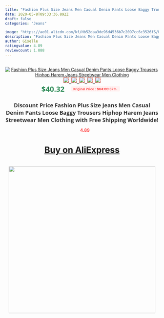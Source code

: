 ```yaml
---
title: "Fashion Plus Size Jeans Men Casual Denim Pants Loose Baggy Trousers Hiphop Harem Jeans Streetwear Men Clothing"
date: 2020-05-8T09:33:36.892Z
draft: false
categories: "Jeans"

image: "https://ae01.alicdn.com/kf/Hb52daa3de96d4536b7c2097cc6c3526fS/Fashion-Plus-Size-Jeans-Men-Casual-Denim-Pants-Loose-Baggy-Trousers-Hiphop-Harem-Jeans-Streetwear-Men.jpg"
description: "Fashion Plus Size Jeans Men Casual Denim Pants Loose Baggy Trousers Hiphop Harem Jeans Streetwear Men Clothing"
author: Giselle
ratingvalue: 4.89
reviewcount: 1.888
---
```

<br>
<div style="text-align: center;">
<a href="https://s.click.aliexpress.com/e/_A4h4BF" target="_blank" rel="nofollow noopener noreferrer"><img alt="Fashion Plus Size Jeans Men Casual Denim Pants Loose Baggy Trousers Hiphop Harem Jeans Streetwear Men Clothing" class="magnifier-image" src="https://ae01.alicdn.com/kf/Hb52daa3de96d4536b7c2097cc6c3526fS/Fashion-Plus-Size-Jeans-Men-Casual-Denim-Pants-Loose-Baggy-Trousers-Hiphop-Harem-Jeans-Streetwear-Men.jpg_640x640.jpg">
<br>
<img style="border:1px solid salmon" src="https://ae01.alicdn.com/kf/Hb52daa3de96d4536b7c2097cc6c3526fS/Fashion-Plus-Size-Jeans-Men-Casual-Denim-Pants-Loose-Baggy-Trousers-Hiphop-Harem-Jeans-Streetwear-Men.jpg_120x120.jpg">&nbsp;&nbsp;<img style="border:1px solid salmon" src="https://ae01.alicdn.com/kf/H227a7c1f98eb4e7692b33b62431e60d7W/Fashion-Plus-Size-Jeans-Men-Casual-Denim-Pants-Loose-Baggy-Trousers-Hiphop-Harem-Jeans-Streetwear-Men.jpg_120x120.jpg">&nbsp;&nbsp;<img style="border:1px solid salmon" src="https://ae01.alicdn.com/kf/Hc4f27bf8bf2140889cdd145e589b098fX/Fashion-Plus-Size-Jeans-Men-Casual-Denim-Pants-Loose-Baggy-Trousers-Hiphop-Harem-Jeans-Streetwear-Men.jpg_120x120.jpg">&nbsp;&nbsp;<img style="border:1px solid salmon" src="https://ae01.alicdn.com/kf/Hac655f6076f84721be66168e8bbb25762/Fashion-Plus-Size-Jeans-Men-Casual-Denim-Pants-Loose-Baggy-Trousers-Hiphop-Harem-Jeans-Streetwear-Men.jpg_120x120.jpg">&nbsp;&nbsp;<img style="border:1px solid salmon" src="https://ae01.alicdn.com/kf/H2aaa681de4a1438b99b41c6e29bf1341U/Fashion-Plus-Size-Jeans-Men-Casual-Denim-Pants-Loose-Baggy-Trousers-Hiphop-Harem-Jeans-Streetwear-Men.jpg_120x120.jpg"></a></div><br0>
<div style="text-align: center;"><span style="background-color: white; border: 0px; box-sizing: border-box; color: seagreen; display: inline-block; font-family: &quot;open sans&quot; , &quot;arial&quot; , &quot;helvetica&quot; , sans-serif , &quot;heiti&quot;; font-size: 24px; font-stretch: inherit; font-weight: 700; line-height: inherit; margin: 0px 10px 0px 0px; padding: 0px; vertical-align: middle;">$40.32 </span>
<span style="background: rgb(255 , 241 , 241); border-radius: 3px; border: 0px; box-sizing: border-box; color: #ff4747; display: inline-block; font-family: inherit; font-size: 12px; font-stretch: inherit; font-style: inherit; font-variant: inherit; font-weight: 600; line-height: inherit; margin: 0px; padding: 2px 5px; transform: scale(0.9); vertical-align: middle;">Original Price : <b style="text-decoration: line-through;">$64.00 </b> 37%&nbsp;&nbsp;</span></div>
<h1 style="color: #333333; display: inline-block; font-family: &quot;open sans&quot; , &quot;arial&quot; , &quot;helvetica&quot; , sans-serif , &quot;heiti&quot;; font-size: 18px; font-stretch: inherit; font-weight: 700; text-align: center;">Discount Price Fashion Plus Size Jeans Men Casual Denim Pants Loose Baggy Trousers Hiphop Harem Jeans Streetwear Men Clothing with Free Shipping Worldwide!</h1>
<div style="color: #ff4747; text-align: center;">
<img src="https://4.bp.blogspot.com/-M0ZcTcb-5uY/XleCXlxnR4I/AAAAAAAAAEc/OrjgMkXV1oMQFaCRZj5HQwOCBcu3w1FegCPcBGAYYCw/s1600/star.png" style="height: 15px;">&nbsp;<b>4.89</b></div>
<div class="button_cont" align="center"><a class="buynow_a" href="https://s.click.aliexpress.com/e/_A4h4BF" target="_blank" rel="nofollow noopener noreferrer"><H1>Buy on AliExpress</H1></a></div><br>
<div class="separator" style="clear: both; text-align: center;">
<img src="https://lh3.googleusercontent.com/-pTy5HemUv9M/XlePHvY0dAI/AAAAAAAAAE4/0nX5iRUoIWY8eMW9Dpxeirr157OZliDIgCLcBGAsYHQ/s1600/badge.gif" width="480">
</div>
